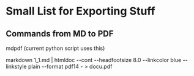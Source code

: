 # Small List for Exporting Stuff

## Commands from MD to PDF
mdpdf (current python script uses this)

markdown 1_1.md | htmldoc --cont --headfootsize 8.0 --linkcolor blue --linkstyle plain --format pdf14 - > docu.pdf

